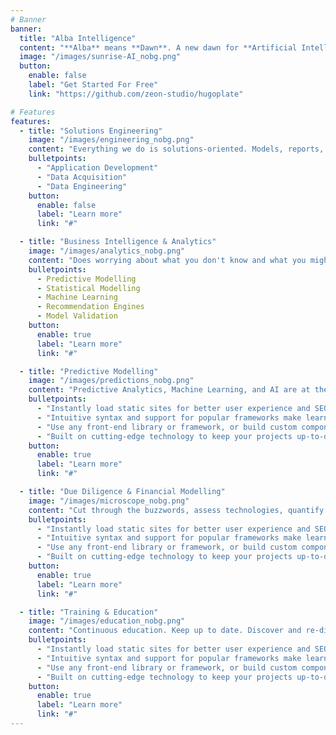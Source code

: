 ```yaml
---
# Banner
banner:
  title: "Alba Intelligence"
  content: "**Alba** means **Dawn**. A new dawn for **Artificial Intelligence**."
  image: "/images/sunrise-AI_nobg.png"
  button:
    enable: false
    label: "Get Started For Free"
    link: "https://github.com/zeon-studio/hugoplate"

# Features
features:
  - title: "Solutions Engineering"
    image: "/images/engineering_nobg.png"
    content: "Everything we do is solutions-oriented. Models, reports, and software we develop are only as powerful as their ability to fit into and be leveraged by your business."
    bulletpoints:
      - "Application Development"
      - "Data Acquisition"
      - "Data Engineering"
    button:
      enable: false
      label: "Learn more"
      link: "#"

  - title: "Business Intelligence & Analytics"
    image: "/images/analytics_nobg.png"
    content: "Does worrying about what you don't know and what you might be missing keep you up at night?"
    bulletpoints:
      - Predictive Modelling
      - Statistical Modelling
      - Machine Learning
      - Recommendation Engines
      - Model Validation
    button:
      enable: true
      label: "Learn more"
      link: "#"

  - title: "Predictive Modelling"
    image: "/images/predictions_nobg.png"
    content: "Predictive Analytics, Machine Learning, and AI are at the forefront of organizational initiatives across just about every industry today."
    bulletpoints:
      - "Instantly load static sites for better user experience and SEO."
      - "Intuitive syntax and support for popular frameworks make learning and using Hugo a breeze."
      - "Use any front-end library or framework, or build custom components, for any project size."
      - "Built on cutting-edge technology to keep your projects up-to-date with the latest web standards."
    button:
      enable: true
      label: "Learn more"
      link: "#"

  - title: "Due Diligence & Financial Modelling"
    image: "/images/microscope_nobg.png"
    content: "Cut through the buzzwords, assess technologies, quantify."
    bulletpoints:
      - "Instantly load static sites for better user experience and SEO."
      - "Intuitive syntax and support for popular frameworks make learning and using Hugo a breeze."
      - "Use any front-end library or framework, or build custom components, for any project size."
      - "Built on cutting-edge technology to keep your projects up-to-date with the latest web standards."
    button:
      enable: true
      label: "Learn more"
      link: "#"

  - title: "Training & Education"
    image: "/images/education_nobg.png"
    content: "Continuous education. Keep up to date. Discover and re-discover. Learn is a lifelong endeavour."
    bulletpoints:
      - "Instantly load static sites for better user experience and SEO."
      - "Intuitive syntax and support for popular frameworks make learning and using Hugo a breeze."
      - "Use any front-end library or framework, or build custom components, for any project size."
      - "Built on cutting-edge technology to keep your projects up-to-date with the latest web standards."
    button:
      enable: true
      label: "Learn more"
      link: "#"
---
```

